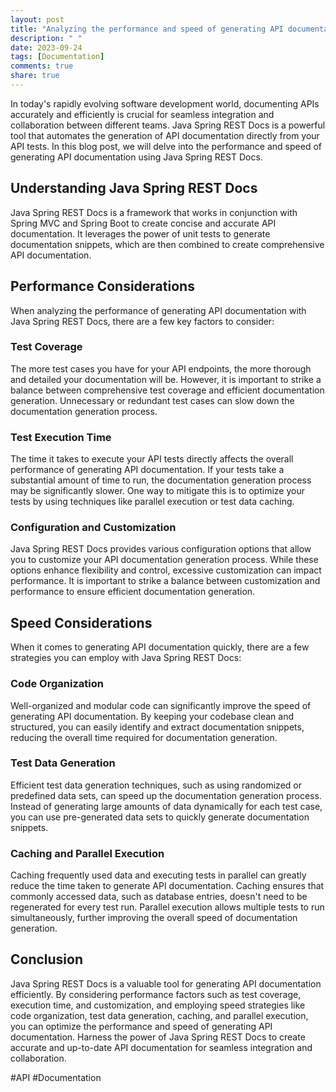 ```yaml
---
layout: post
title: "Analyzing the performance and speed of generating API documentation with Java Spring REST Docs"
description: " "
date: 2023-09-24
tags: [Documentation]
comments: true
share: true
---
```


In today's rapidly evolving software development world, documenting APIs accurately and efficiently is crucial for seamless integration and collaboration between different teams. Java Spring REST Docs is a powerful tool that automates the generation of API documentation directly from your API tests. In this blog post, we will delve into the performance and speed of generating API documentation using Java Spring REST Docs.

## Understanding Java Spring REST Docs
Java Spring REST Docs is a framework that works in conjunction with Spring MVC and Spring Boot to create concise and accurate API documentation. It leverages the power of unit tests to generate documentation snippets, which are then combined to create comprehensive API documentation.

## Performance Considerations
When analyzing the performance of generating API documentation with Java Spring REST Docs, there are a few key factors to consider:

### Test Coverage
The more test cases you have for your API endpoints, the more thorough and detailed your documentation will be. However, it is important to strike a balance between comprehensive test coverage and efficient documentation generation. Unnecessary or redundant test cases can slow down the documentation generation process.

### Test Execution Time
The time it takes to execute your API tests directly affects the overall performance of generating API documentation. If your tests take a substantial amount of time to run, the documentation generation process may be significantly slower. One way to mitigate this is to optimize your tests by using techniques like parallel execution or test data caching.

### Configuration and Customization
Java Spring REST Docs provides various configuration options that allow you to customize your API documentation generation process. While these options enhance flexibility and control, excessive customization can impact performance. It is important to strike a balance between customization and performance to ensure efficient documentation generation.

## Speed Considerations
When it comes to generating API documentation quickly, there are a few strategies you can employ with Java Spring REST Docs:

### Code Organization
Well-organized and modular code can significantly improve the speed of generating API documentation. By keeping your codebase clean and structured, you can easily identify and extract documentation snippets, reducing the overall time required for documentation generation.

### Test Data Generation
Efficient test data generation techniques, such as using randomized or predefined data sets, can speed up the documentation generation process. Instead of generating large amounts of data dynamically for each test case, you can use pre-generated data sets to quickly generate documentation snippets.

### Caching and Parallel Execution
Caching frequently used data and executing tests in parallel can greatly reduce the time taken to generate API documentation. Caching ensures that commonly accessed data, such as database entries, doesn't need to be regenerated for every test run. Parallel execution allows multiple tests to run simultaneously, further improving the overall speed of documentation generation.

## Conclusion
Java Spring REST Docs is a valuable tool for generating API documentation efficiently. By considering performance factors such as test coverage, execution time, and customization, and employing speed strategies like code organization, test data generation, caching, and parallel execution, you can optimize the performance and speed of generating API documentation. Harness the power of Java Spring REST Docs to create accurate and up-to-date API documentation for seamless integration and collaboration.

#API #Documentation